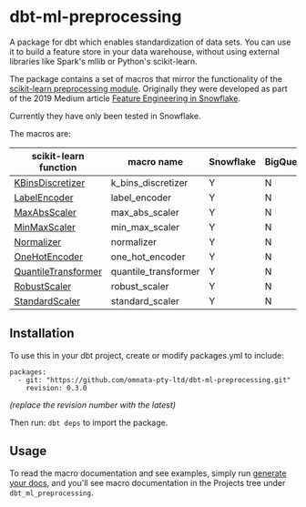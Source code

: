 # dbt-ml-preprocessing

A package for dbt which enables standardization of data sets. You can use it to build a feature store in your data warehouse, without using external libraries like Spark's mllib or Python's scikit-learn.

The package contains a set of macros that mirror the functionality of the [scikit-learn preprocessing module](https://scikit-learn.org/stable/modules/preprocessing.html). Originally they were developed as part of the 2019 Medium article [Feature Engineering in Snowflake](https://medium.com/omnata/feature-engineering-in-snowflake-4312032e0d53).

Currently they have only been tested in Snowflake.

The macros are:

| scikit-learn function | macro name | Snowflake | BigQuery | Redshift |
| --- | --- | --- | --- | --- |
| [KBinsDiscretizer](https://scikit-learn.org/stable/modules/generated/sklearn.preprocessing.KBinsDiscretizer.html#sklearn.preprocessing.KBinsDiscretizer)| k_bins_discretizer  | Y | N | N |
| [LabelEncoder](https://scikit-learn.org/stable/modules/generated/sklearn.preprocessing.LabelEncoder.html#sklearn.preprocessing.LabelEncoder)| label_encoder  | Y | N | N |
| [MaxAbsScaler](https://scikit-learn.org/stable/modules/generated/sklearn.preprocessing.MaxAbsScaler.html#sklearn.preprocessing.MaxAbsScaler) | max_abs_scaler | Y | N | N |
| [MinMaxScaler](https://scikit-learn.org/stable/modules/generated/sklearn.preprocessing.MinMaxScaler.html#sklearn.preprocessing.MinMaxScaler) | min_max_scaler | Y | N | N |
| [Normalizer](https://scikit-learn.org/stable/modules/generated/sklearn.preprocessing.Normalizer.html#sklearn.preprocessing.Normalizer) | normalizer | Y | N | N |
| [OneHotEncoder](https://scikit-learn.org/stable/modules/generated/sklearn.preprocessing.OneHotEncoder.html#sklearn.preprocessing.OneHotEncoder) | one_hot_encoder | Y | N | N |
| [QuantileTransformer](https://scikit-learn.org/stable/modules/generated/sklearn.preprocessing.QuantileTransformer.html#sklearn.preprocessing.QuantileTransformer) | quantile_transformer | Y | N | N |
| [RobustScaler](https://scikit-learn.org/stable/modules/generated/sklearn.preprocessing.RobustScaler.html#sklearn.preprocessing.RobustScaler) | robust_scaler | Y | N | N |
| [StandardScaler](https://scikit-learn.org/stable/modules/generated/sklearn.preprocessing.StandardScaler.html#sklearn.preprocessing.StandardScaler) | standard_scaler | Y | N | N |

## Installation
To use this in your dbt project, create or modify packages.yml to include:
```
packages:
  - git: "https://github.com/omnata-pty-ltd/dbt-ml-preprocessing.git"
    revision: 0.3.0
```
_(replace the revision number with the latest)_

Then run:
```dbt deps``` to import the package.

## Usage
To read the macro documentation and see examples, simply run [generate your docs](https://docs.getdbt.com/reference/commands/cmd-docs/), and you'll see macro documentation in the Projects tree under ```dbt_ml_preprocessing```.


